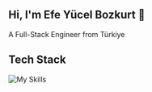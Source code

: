  ## Hi, I'm Efe Yücel Bozkurt 👋 
A Full-Stack Engineer from Türkiye

## Tech Stack
![My Skills](https://go-skill-icons.vercel.app/api/icons?i=go,react,nextjs,html,css,tailwind,javascript,typescript,mongodb,python,nodejs,flutter,firebase,mysql,sqlite,docker,git&perline=9)



